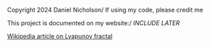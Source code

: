 Copyright 2024 Daniel Nicholson/
If using my code, please credit me

This project is documented on my website:/
*INCLUDE LATER*

[Wikipedia article on Lyapunov fractal](https://en.wikipedia.org/wiki/Julia_set)
